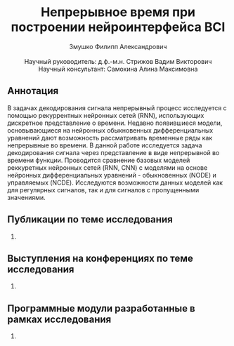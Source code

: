 <div align="center">
  <H1>
    Непрерывное время при построении нейроинтерфейса BCI
  </H1>
  Змушко Филипп Александрович
</div><br>
<div align="center">
  Научный руководитель: д.ф.-м.н. Стрижов Вадим Викторович<br>
  Научный консультант: Самохина Алина Максимовна
</div>

## Аннотация
  В задачах декодирования сигнала непрерывный процесс исследуется с помощью рекуррентных нейронных сетей (RNN), использующих дискретное представление о времени. Недавно появившиеся модели, основывающиеся на нейронных обыкновенных дифференциальных уравнений дают возможность рассматривать временные ряды как непрерывные во времени.
  В данной работе исследуется задача декодирования сигнала через представление в виде непрерывной во времени функции. Проводится сравнение базовых моделей реккуретных нейронных сетей (RNN, CNN) с моделями на основе нейронных дифференциальных уравнений - обыкновенных (NODE) и управляемых (NCDE). Исследуются возможности данных моделей как для регулярных сигналов, так и для сигналов с пропущенными значениями.


## Публикации по теме исследования
1. 

## Выступления на конференциях по теме исследования
1. 

## Программные модули разработанные в рамках исследования
1. 
